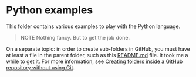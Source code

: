 # Python examples
This folder contains various examples to play with the Python language.
> NOTE
> Nothing fancy. But to get the job done.

On a separate topic: in order to create sub-folders in GitHub, you must have at least a file in the parent folder, such as this [README.md](README.md) file. It took me a while to get it. For more information, see [Creating folders inside a GitHub repository without using Git](https://stackoverflow.com/questions/18773598/creating-folders-inside-a-github-repository-without-using-git).